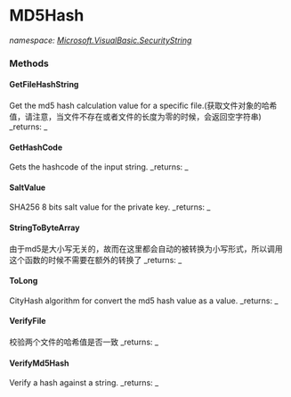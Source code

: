 ﻿
# MD5Hash
_namespace: [Microsoft.VisualBasic.SecurityString](N-Microsoft.VisualBasic.SecurityString.md)_



### Methods

#### GetFileHashString
Get the md5 hash calculation value for a specific file.(获取文件对象的哈希值，请注意，当文件不存在或者文件的长度为零的时候，会返回空字符串)
_returns: _
#### GetHashCode
Gets the hashcode of the input string.
_returns: _
#### SaltValue
SHA256 8 bits salt value for the private key.
_returns: _
#### StringToByteArray
由于md5是大小写无关的，故而在这里都会自动的被转换为小写形式，所以调用这个函数的时候不需要在额外的转换了
_returns: _
#### ToLong
CityHash algorithm for convert the md5 hash value as a value.
_returns: _
#### VerifyFile
校验两个文件的哈希值是否一致
_returns: _
#### VerifyMd5Hash
Verify a hash against a string.
_returns: _



